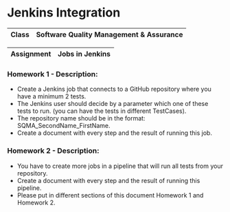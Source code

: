 # Jenkins Integration

| Class       | Software Quality Management & Assurance |
| ----------- |-------------                            |

| Assignment  | Jobs in Jenkins                         |
| ----------- |-------------                            |

### Homework 1 - Description:
- Create a Jenkins job that connects to a GitHub repository where you have a
  minimum 2 tests.
- The Jenkins user should decide by a parameter which one of these tests to run. (you
  can have the tests in different TestCases).
- The repository name should be in the format: SQMA_SecondName_FirstName.
- Create a document with every step and the result of running this job.

### Homework 2 - Description:
- You have to create more jobs in a pipeline that will run all tests from your repository.
- Create a document with every step and the result of running this pipeline.
- Please put in different sections of this document Homework 1 and Homework 2.
